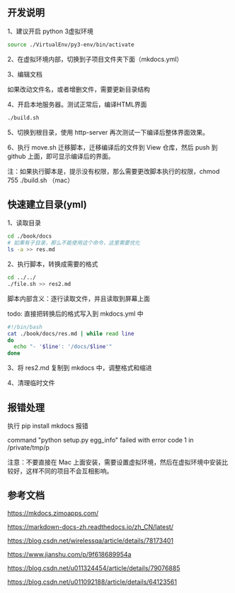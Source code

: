 ## 开发说明

1、建议开启 python 3虚拟环境

```bash
source ./VirtualEnv/py3-env/bin/activate
```

2、在虚拟环境内部，切换到子项目文件夹下面（mkdocs.yml）

3、编辑文档

如果改动文件名，或者增删文件，需要更新目录结构

4、开启本地服务器。测试正常后，编译HTML界面

~~~bash
./build.sh
~~~

5、切换到根目录，使用 http-server 再次测试一下编译后整体界面效果。

6、执行 move.sh 迁移脚本，迁移编译后的文件到 View 仓库，然后 push 到 github 上面，即可显示编译后的界面。

注：如果执行脚本是，提示没有权限，那么需要更改脚本执行的权限，chmod 755 ./build.sh （mac）

## 快速建立目录(yml)

1、读取目录

```bash
cd ./book/docs
# 如果有子目录，那么不能使用这个命令，这里需要优化
ls -a >> res.md
```

2、执行脚本，转换成需要的格式

```bash
cd ../../
./file.sh >> res2.md
```

脚本内部含义：逐行读取文件，并且读取到屏幕上面

todo: 直接把转换后的格式写入到 mkdocs.yml 中

```bash
#!/bin/bash
cat ./book/docs/res.md | while read line
do
  echo "- '$line': '/docs/$line'"
done
```

3、将 res2.md 复制到 mkdocs 中，调整格式和缩进

4、清理临时文件


## 报错处理

执行 pip install mkdocs 报错

command "python setup.py egg_info" failed with error code 1 in /private/tmp/p

注意：不要直接在 Mac 上面安装，需要设置虚拟环境，然后在虚拟环境中安装比较好，这样不同的项目不会互相影响。


## 参考文档

https://mkdocs.zimoapps.com/

https://markdown-docs-zh.readthedocs.io/zh_CN/latest/

https://blog.csdn.net/wirelessqa/article/details/78173401

https://www.jianshu.com/p/9f618689954a

https://blog.csdn.net/u011324454/article/details/79076885

https://blog.csdn.net/u011092188/article/details/64123561
